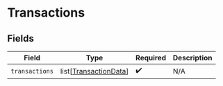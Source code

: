 # Transactions


## Fields

| Field                                                           | Type                                                            | Required                                                        | Description                                                     |
| --------------------------------------------------------------- | --------------------------------------------------------------- | --------------------------------------------------------------- | --------------------------------------------------------------- |
| `transactions`                                                  | list[[TransactionData](../../models/shared/transactiondata.md)] | :heavy_check_mark:                                              | N/A                                                             |